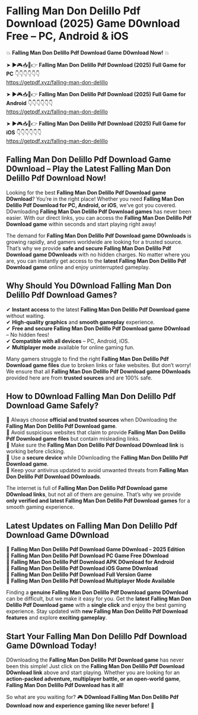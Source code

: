 # Falling Man Don Delillo Pdf Download (2025) Game D0wnload Free – PC, Android & iOS

💥 **Falling Man Don Delillo Pdf Download Game D0wnload Now!** 💥  

➤ ►🎮📥📱👉 **Falling Man Don Delillo Pdf Download (2025) Full Game for PC** 👇👇👇👇👇👇  
https://getpdf.xyz/falling-man-don-delillo  

➤ ►🎮📥📱👉 **Falling Man Don Delillo Pdf Download (2025) Full Game for Android** 👇👇👇👇👇👇  
https://getpdf.xyz/falling-man-don-delillo  

➤ ►🎮📥📱👉 **Falling Man Don Delillo Pdf Download (2025) Full Game for iOS** 👇👇👇👇👇👇  
https://getpdf.xyz/falling-man-don-delillo  

## Falling Man Don Delillo Pdf Download Game D0wnload – Play the Latest Falling Man Don Delillo Pdf Download Now!

Looking for the best **Falling Man Don Delillo Pdf Download game D0wnload**? You’re in the right place! Whether you need **Falling Man Don Delillo Pdf Download for PC, Android, or iOS**, we’ve got you covered. D0wnloading **Falling Man Don Delillo Pdf Download games** has never been easier. With our direct links, you can access the **Falling Man Don Delillo Pdf Download game** within seconds and start playing right away!  

The demand for **Falling Man Don Delillo Pdf Download game D0wnloads** is growing rapidly, and gamers worldwide are looking for a trusted source. That’s why we provide **safe and secure Falling Man Don Delillo Pdf Download game D0wnloads** with no hidden charges. No matter where you are, you can instantly get access to the **latest Falling Man Don Delillo Pdf Download game** online and enjoy uninterrupted gameplay.  

## **Why Should You D0wnload Falling Man Don Delillo Pdf Download Games?**  

✔ **Instant access** to the latest **Falling Man Don Delillo Pdf Download game** without waiting.  
✔ **High-quality graphics** and **smooth gameplay** experience.  
✔ **Free and secure Falling Man Don Delillo Pdf Download game D0wnload** – No hidden fees!  
✔ **Compatible with all devices** – PC, Android, iOS.  
✔ **Multiplayer mode** available for online gaming fun.  

Many gamers struggle to find the right **Falling Man Don Delillo Pdf Download game files** due to broken links or fake websites. But don’t worry! We ensure that all **Falling Man Don Delillo Pdf Download game D0wnloads** provided here are from **trusted sources** and are 100% safe.  

## **How to D0wnload Falling Man Don Delillo Pdf Download Game Safely?**  

📌 Always choose **official and trusted sources** when D0wnloading the **Falling Man Don Delillo Pdf Download game**.  
📌 Avoid suspicious websites that claim to provide **Falling Man Don Delillo Pdf Download game files** but contain misleading links.  
📌 Make sure the **Falling Man Don Delillo Pdf Download D0wnload link** is working before clicking.  
📌 Use a **secure device** while D0wnloading the **Falling Man Don Delillo Pdf Download game**.  
📌 Keep your antivirus updated to avoid unwanted threats from **Falling Man Don Delillo Pdf Download D0wnloads**.  

The internet is full of **Falling Man Don Delillo Pdf Download game D0wnload links**, but not all of them are genuine. That’s why we provide **only verified and latest Falling Man Don Delillo Pdf Download games** for a smooth gaming experience.  

## **Latest Updates on Falling Man Don Delillo Pdf Download Game D0wnload**  

🔹 **Falling Man Don Delillo Pdf Download Game D0wnload – 2025 Edition**  
🔹 **Falling Man Don Delillo Pdf Download PC Game Free D0wnload**  
🔹 **Falling Man Don Delillo Pdf Download APK D0wnload for Android**  
🔹 **Falling Man Don Delillo Pdf Download iOS Game D0wnload**  
🔹 **Falling Man Don Delillo Pdf Download Full Version Game**  
🔹 **Falling Man Don Delillo Pdf Download Multiplayer Mode Available**  

Finding a **genuine Falling Man Don Delillo Pdf Download game D0wnload** can be difficult, but we make it easy for you. Get the **latest Falling Man Don Delillo Pdf Download game** with a **single click** and enjoy the best gaming experience. Stay updated with **new Falling Man Don Delillo Pdf Download features** and explore **exciting gameplay**.  

## **Start Your Falling Man Don Delillo Pdf Download Game D0wnload Today!**  

D0wnloading the **Falling Man Don Delillo Pdf Download game** has never been this simple! Just click on the **Falling Man Don Delillo Pdf Download D0wnload link** above and start playing. Whether you are looking for an **action-packed adventure, multiplayer battle, or an open-world game**, **Falling Man Don Delillo Pdf Download has it all!**  

So what are you waiting for? 🎮 **D0wnload Falling Man Don Delillo Pdf Download now and experience gaming like never before!** 🚀  